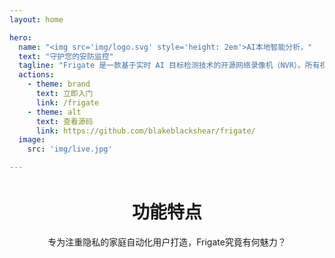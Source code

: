 ```yaml
---
layout: home

hero:
  name: "<img src='img/logo.svg' style='height: 2em'>AI本地智能分析，"
  text: "守护您的安防监控"
  tagline: "Frigate 是一款基于实时 AI 目标检测技术的开源网络录像机（NVR）。所有视频分析都在您本地设备上完成，摄像头画面全程不会上传到云端，数据安全有保障。"
  actions:
    - theme: brand
      text: 立即入门
      link: /frigate
    - theme: alt
      text: 查看源码
      link: https://github.com/blakeblackshear/frigate/
  image:
    src: 'img/live.jpg'

---
```


<div style="text-align: center; margin-bottom: 3em; margin-top: 3em">
  <h1>功能特点</h1>
  <p>专为注重隐私的家庭自动化用户打造，Frigate究竟有何魅力？</p>
</div>
<ResponsiveGrid/>